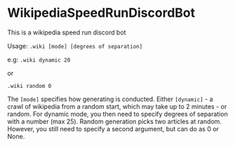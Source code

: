 # WikipediaSpeedRunDiscordBot
This is a wikipedia speed run discord bot

Usage: 
`.wiki [mode] [degrees of separation]`

e.g: 
`.wiki dynamic 20`

or 

`.wiki random 0`

The `[mode]` specifies how generating is conducted. Either `[dynamic]` - a crawl of wikipedia from a random start, which may take up to 2 minutes - or random. For dynamic mode, you then need to specify degrees of separation with a number (max 25). Random generation picks two articles at random. However, you still need to specify a second argument, but can do as 0 or None.
